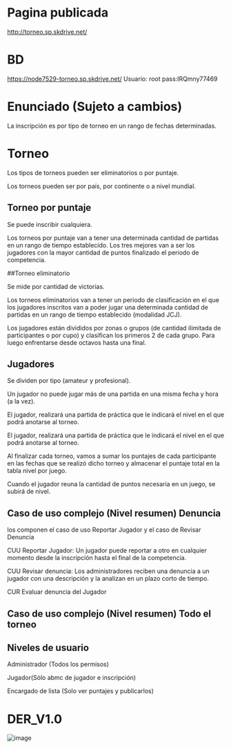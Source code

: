 # Pagina publicada
http://torneo.sp.skdrive.net/

# BD
https://node7529-torneo.sp.skdrive.net/
Usuario: root
pass:IRQmny77469

# Enunciado (Sujeto a cambios)
La inscripción es por tipo de torneo en un rango de fechas determinadas.

# Torneo

Los tipos de torneos pueden ser eliminatorios o por puntaje. 

Los torneos pueden ser por país, por continente o a nivel mundial.

## Torneo por puntaje
Se puede inscribir cualquiera.

Los torneos por puntaje van a tener una determinada cantidad de partidas en un rango  de tiempo establecido. Los tres mejores van a ser los jugadores con la mayor cantidad de puntos finalizado el periodo de competencia.
 
##Torneo eliminatorio  

Se mide por cantidad de victorias.

Los torneos eliminatorios van a tener un periodo de clasificación en el que los jugadores inscritos van a poder jugar una determinada cantidad de partidas en un rango de tiempo establecido (modalidad JCJ).

Los jugadores están divididos por zonas o grupos (de cantidad ilimitada de participantes o por cupo) y clasifican los primeros 2 de cada grupo. Para luego enfrentarse desde octavos hasta una final. 

## Jugadores

Se dividen por tipo (amateur y profesional).

Un jugador no puede jugar más de una partida en una misma fecha y hora (a la vez).

El jugador, realizará una partida de práctica que le indicará el nivel en el que podrá anotarse al torneo.

El jugador, realizará una partida de práctica que le indicará el nivel en el que podrá anotarse al torneo.

Al finalizar cada torneo, vamos a sumar los puntajes de cada participante en las fechas que se realizó dicho torneo y almacenar el puntaje total en la tabla nivel por juego. 

Cuando el jugador reuna la cantidad de puntos necesaria en un juego, se subirá de nivel.

## Caso de uso complejo (Nivel resumen)    Denuncia
los componen el caso de uso Reportar Jugador y el caso de Revisar Denuncia

CUU Reportar Jugador: Un jugador puede reportar a otro en cualquier momento desde la inscripción hasta el final de la competencia.

CUU Revisar denuncia: Los administradores reciben una denuncia a un jugador con una descripción y la analizan en un plazo corto de tiempo.

CUR Evaluar denuncia del Jugador 

## Caso de uso complejo (Nivel resumen)    Todo el torneo


## Niveles de usuario

Administrador (Todos los permisos)

Jugador(Sólo abmc de jugador e inscripción)

Encargado de lista (Solo ver puntajes y publicarlos)


# DER_V1.0
![image](https://user-images.githubusercontent.com/64239565/127723889-43718bb7-a79c-4c42-9814-039742540046.png)




